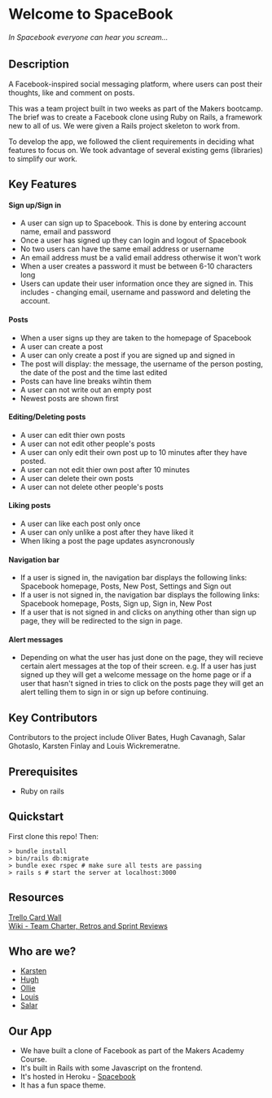 # Welcome to SpaceBook
###### _In Spacebook everyone can hear you scream..._

## Description

A Facebook-inspired social messaging platform, where users can post their thoughts, like and comment on posts.

This was a team project built in two weeks as part of the Makers bootcamp. The brief was to create a Facebook clone using Ruby on Rails, a framework new to all of us. We were given a Rails project skeleton to work from.

To develop the app, we followed the client requirements in deciding what features to focus on. We took advantage of several existing gems (libraries) to simplify our work.

## Key Features

#### Sign up/Sign in

- A user can sign up to Spacebook. This is done by entering account name, email and password
- Once a user has signed up they can login and logout of Spacebook
- No two users can have the same email address or username
- An email address must be a valid email address otherwise it won't work
- When a user creates a password it must be between 6-10 characters long
- Users can update their user information once they are signed in. This includes - changing email, username and password and deleting the account.

#### Posts

- When a user signs up they are taken to the homepage of Spacebook
- A user can create a post
- A user can only create a post if you are signed up and signed in
- The post will display: the message, the username of the person posting, the date of the post and the time last edited
- Posts can have line breaks wihtin them
- A user can not write out an empty post
- Newest posts are shown first

#### Editing/Deleting posts

- A user can edit thier own posts
- A user can not edit other people's posts
- A user can only edit their own post up to 10 minutes after they have posted.
- A user can not edit thier own post after 10 minutes
- A user can delete their own posts
- A user can not delete other people's posts

#### Liking posts

- A user can like each post only once
- A user can only unlike a post after they have liked it
- When liking a post the page updates asyncronously

#### Navigation bar

- If a user is signed in, the navigation bar displays the following links:
  Spacebook homepage, Posts, New Post, Settings and Sign out
- If a user is not signed in, the navigation bar displays the following links:
  Spacebook homepage, Posts, Sign up, Sign in, New Post
- If a user that is not signed in and clicks on anything other than sign up page, they will be redirected to the sign in page.

#### Alert messages

- Depending on what the user has just done on the page, they will recieve certain alert messages at the top of their screen. e.g. If a user has just signed up they will get a welcome message on the home page or if a user that hasn't signed in tries to click on the posts page they will get an alert telling them to sign in or sign up before continuing.

## Key Contributors

Contributors to the project include Oliver Bates, Hugh Cavanagh, Salar Ghotaslo, Karsten Finlay and Louis Wickremeratne.

## Prerequisites

- Ruby on rails

## Quickstart

First clone this repo! Then:

```
> bundle install
> bin/rails db:migrate
> bundle exec rspec # make sure all tests are passing
> rails s # start the server at localhost:3000

```

## Resources

[Trello Card Wall](https://trello.com/b/9Td5gkMI/acebook-sholk)  
[Wiki - Team Charter, Retros and Sprint Reviews](https://github.com/SalarGhotaslo/acebook-sholk/wiki)

## Who are we?

- [Karsten](https://github.com/KarstenFinlay)
- [Hugh](https://github.com/hacaravan)
- [Ollie](https://github.com/bateso88)
- [Louis](https://github.com/louiswicks)
- [Salar](https://github.com/SalarGhotaslo)

## Our App

- We have built a clone of Facebook as part of the Makers Academy Course.
- It's built in Rails with some Javascript on the frontend.
- It's hosted in Heroku -
  [Spacebook](https://limitless-fortress-82053.herokuapp.com)
- It has a fun space theme.

